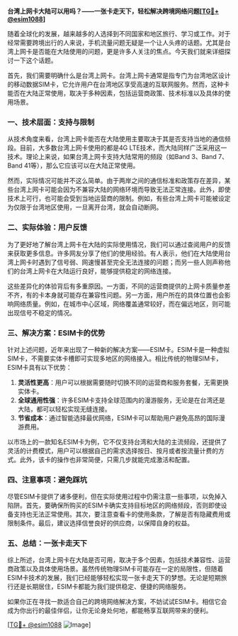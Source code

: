 **台湾上网卡大陆可以用吗？——一张卡走天下，轻松解决跨境网络问题[[TG💪+ @esim1088](https://t.me/s/esim1088)]**

随着全球化的发展，越来越多的人选择到不同国家和地区旅行、学习或工作。对于经常需要跨境出行的人来说，手机流量问题无疑是一个让人头疼的话题。尤其是台湾上网卡是否能在大陆使用的问题，更是许多人关注的焦点。今天我们就来详细探讨一下这个话题。

首先，我们需要明确什么是台湾上网卡。台湾上网卡通常是指专门为台湾地区设计的移动数据SIM卡，它允许用户在台湾地区享受高速的互联网服务。然而，这种卡能否在大陆正常使用，取决于多种因素，包括运营商政策、技术标准以及具体的使用场景。

### **一、技术层面：支持与限制**

从技术角度来看，台湾上网卡能否在大陆使用主要取决于其是否支持当地的通信频段。目前，大多数台湾上网卡使用的都是4G LTE技术，而大陆同样广泛采用这一技术。理论上来说，如果台湾上网卡支持大陆常用的频段（如Band 3、Band 7、Band 41等），那么它应该可以在大陆正常使用。

然而，实际情况可能并不这么简单。由于两岸之间的通信标准和政策存在差异，某些台湾上网卡可能会因为不兼容大陆的网络环境而导致无法正常连接。此外，即使技术上可行，也可能会受到当地运营商的限制。例如，有些台湾上网卡可能被设定为仅限于台湾地区使用，一旦离开台湾，就会自动断网。

### **二、实际体验：用户反馈**

为了更好地了解台湾上网卡在大陆的实际使用情况，我们可以通过查阅用户的反馈来获取更多信息。许多网友分享了他们的使用经验。有人表示，他们在大陆使用台湾上网卡时遇到了信号弱、网速慢甚至完全无法连接的问题；而另一些人则声称他们的台湾上网卡在大陆运行良好，能够提供稳定的网络连接。

这些差异化的体验背后有多重原因。一方面，不同的运营商提供的上网卡质量参差不齐，有的卡本身就可能存在兼容性问题。另一方面，用户所在的具体位置也会影响网络质量。例如，在城市中心区域，网络覆盖通常较好，而在偏远地区，则可能出现信号不稳定的情况。

### **三、解决方案：ESIM卡的优势**

针对上述问题，近年来出现了一种新的解决方案——ESIM卡。ESIM卡是一种虚拟SIM卡，不需要实体卡槽即可实现多地区的网络接入。相比传统的物理SIM卡，ESIM卡具有以下优势：

1. **灵活性更高**：用户可以根据需要随时切换不同的运营商和服务套餐，无需更换实体卡。
2. **全球通用性强**：许多ESIM卡支持全球范围内的漫游服务，无论是在台湾还是大陆，都可以轻松实现无缝连接。
3. **节省成本**：通过智能选择最优网络，ESIM卡可以帮助用户避免高昂的国际漫游费用。

以市场上的一款知名ESIM卡为例，它不仅支持台湾和大陆的主流频段，还提供了灵活的计费模式，用户可以根据自己的需求选择按日、按月或者按流量计费的方式。此外，该卡的操作也非常简便，只需几步就能完成激活和配置。

### **四、注意事项：避免踩坑**

尽管ESIM卡提供了诸多便利，但在实际使用过程中仍需注意一些事项，以免掉入陷阱。首先，要确保所购买的ESIM卡确实支持目标地区的网络频段，否则即使设备支持也无法正常使用。其次，要注意查看卡的使用条款，了解是否有隐藏费用或限制条件。最后，建议选择信誉良好的供应商，以保障自身的权益。

### **五、总结：一张卡走天下**

综上所述，台湾上网卡在大陆是否可用，取决于多个因素，包括技术兼容性、运营商政策以及具体使用场景。虽然传统物理SIM卡可能存在一定的局限性，但随着ESIM卡技术的发展，我们已经能够轻松实现一张卡走天下的梦想。无论是短期旅行还是长期居住，ESIM卡都能为我们提供稳定、便捷的网络服务。

如果你正在寻找一款适合自己的跨境网络解决方案，不妨试试ESIM卡。相信它会成为你出行的最佳伴侣，让你无论身处何地，都能畅享互联网带来的便利。

[[TG💪+ @esim1088](https://t.me/s/esim1088) ![Image](https://i.postimg.cc/4NQfJmqS/Snipaste-2025-05-13-00-14-12.png)]
